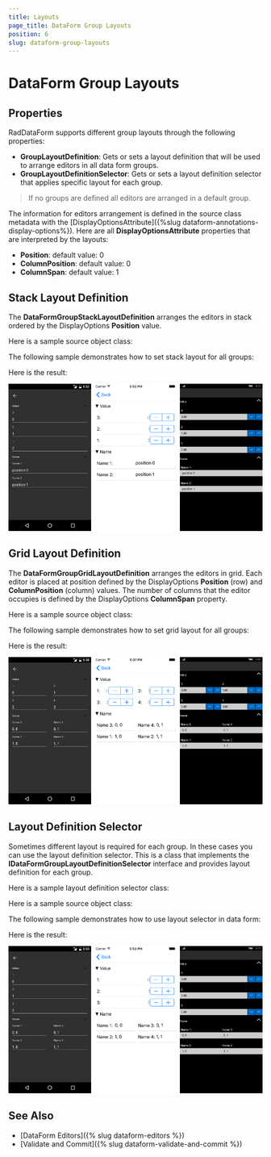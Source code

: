 ```yaml
---
title: Layouts
page_title: DataForm Group Layouts
position: 6
slug: dataform-group-layouts
---
```


# DataForm Group Layouts

## Properties

RadDataForm supports different group layouts through the following properties:

- **GroupLayoutDefinition**: Gets or sets a layout definition that will be used to arrange editors in all data form groups.
- **GroupLayoutDefinitionSelector**: Gets or sets a layout definition selector that applies specific layout for each group.

> If no groups are defined all editors are arranged in a default group.

The information for editors arrangement is defined in the source class metadata with the [DisplayOptionsAttribute]({%slug dataform-annotations-display-options%}). Here are all **DisplayOptionsAttribute** properties that are interpreted by the layouts:

- **Position**: default value: 0
- **ColumnPosition**: default value: 0
- **ColumnSpan**: default value: 1

 
## Stack Layout Definition

The **DataFormGroupStackLayoutDefinition** arranges the editors in stack ordered by the DisplayOptions **Position** value.

Here is a sample source object class:

<snippet id='dataform-grouplayouts-stacklayout-sourceitem'/>

The following sample demonstrates how to set stack layout for all groups:

<snippet id='dataform-grouplayouts-stacklayout-xaml'/>
<snippet id='dataform-grouplayouts-stacklayout-csharp'/>

Here is the result:

![](images/dataform-layouts-stack.png)

## Grid Layout Definition

The **DataFormGroupGridLayoutDefinition** arranges the editors in grid. Each editor is placed at position defined by the DisplayOptions **Position** (row) and **ColumnPosition** (column) values. The number of columns that the editor occupies is defined by the DisplayOptions **ColumnSpan** property.

Here is a sample source object class:

<snippet id='dataform-grouplayouts-gridlayout-sourceitem'/>

The following sample demonstrates how to set grid layout for all groups:

<snippet id='dataform-grouplayouts-gridlayout-xaml'/>
<snippet id='dataform-grouplayouts-gridlayout-csharp'/>

Here is the result:

![](images/dataform-layouts-grid.png)

## Layout Definition Selector

Sometimes different layout is required for each group. In these cases you can use the layout definition selector. This is a class that implements the **IDataFormGroupLayoutDefinitionSelector** interface and provides layout definition for each group.

Here is a sample layout definition selector class:

<snippet id='dataform-grouplayouts-layoutselector-selector'/>

Here is a sample source object class:

<snippet id='dataform-grouplayouts-stacklayout-sourceitem'/>

The following sample demonstrates how to use layout selector in data form:

<snippet id='dataform-grouplayouts-stacklayout-xaml'/>
<snippet id='dataform-grouplayouts-stacklayout-csharp'/>

Here is the result:

![](images/dataform-layouts-selector.png)

## See Also

- [DataForm Editors]({% slug dataform-editors %})
- [Validate and Commit]({% slug dataform-validate-and-commit %})